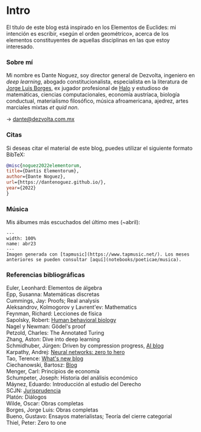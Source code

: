 # Intro
El título de este blog está inspirado en los Elementos de Euclides: mi intención es escribir, «según el orden geométrico», acerca de los elementos constituyentes de aquellas disciplinas en las que estoy interesado.

### Sobre mí
Mi nombre es Dante Noguez, soy director general de Dezvolta, ingeniero en *deep learning*, abogado constitucionalista, especialista en la literatura de [Jorge Luis Borges](https://www.amazon.com/Oh-tiempo-tus-pirámides-ensayos-ebook/dp/B08K3QGZTM/), ex jugador profesional de [Halo](https://halotracker.com/halo-infinite/profile/xbl/Magnustein/overview) y estudioso de matemáticas, ciencias computacionales, economía austríaca, biología conductual, materialismo filosófico, música afroamericana, ajedrez, artes marciales mixtas *et quid non*.

$\rightarrow$ dante@dezvolta.com.mx

### Citas
Si deseas citar el material de este blog, puedes utilizar el siguiente formato BibTeX:

```bibtex
@misc{noguez2022elementorum,
title={Dantis Elementorum},
author={Dante Noguez},
url={https://dantenoguez.github.io/},
year={2022}
}
```

### Música
Mis álbumes más escuchados del último mes (~abril):
```{figure} img/abr2023.jpeg
---
width: 100%
name: abr23
---
Imagen generada con [tapmusic](https://www.tapmusic.net/). Los meses anteriores se pueden consultar [aquí](notebooks/poeticae/musica). 
```

### Referencias bibliográficas
Euler, Leonhard: Elementos de álgebra <br>
Epp, Susanna: Matemáticas discretas <br>
Cummings, Jay: Proofs; Real analysis <br>
Aleksandrov, Kolmogorov y Lavrent'ev: Mathematics <br>
Feynman, Richard: Lecciones de física <br>
Sapolsky, Robert: [Human behavioral biology](https://www.youtube.com/playlist?list=PL848F2368C90DDC3D) <br>
Nagel y Newman: Gödel's proof <br>
Petzold, Charles: The Annotated Turing <br>
Zhang, Aston: Dive into deep learning <br>
Schmidhuber, Jürgen: Driven by compression progress, [AI blog](https://people.idsia.ch/~juergen/) <br>
Karpathy, Andrej: [Neural networks: zero to hero](https://www.youtube.com/watch?v=VMj-3S1tku0&list=PLAqhIrjkxbuWI23v9cThsA9GvCAUhRvKZ) <br>
Tao, Terence: [What's new blog](https://terrytao.wordpress.com) <br>
Ciechanowski, Bartosz: [Blog](https://ciechanow.ski) <br>
Menger, Carl: Principios de economía <br>
Schumpeter, Joseph: Historia del análisis económico <br>
Máynez, Eduardo: Introducción al estudio del Derecho <br>
SCJN: [Jurisprudencia](https://sjf2.scjn.gob.mx/busqueda-principal-tesis) <br>
Platón: Diálogos <br>
Wilde, Oscar: Obras completas <br>
Borges, Jorge Luis: Obras completas <br>
Bueno, Gustavo: Ensayos materialistas; Teoría del cierre categorial <br>
Thiel, Peter: Zero to one <br>